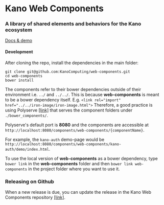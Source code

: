 # Kano Web Components

### A library of shared elements and behaviors for the Kano ecosystem

[Docs & demo](https://kanocomputing.github.io/web-components)

#### Development

After cloning the repo, install the dependencies in the main folder:

```
git clone git@github.com:KanoComputing/web-components.git
cd web-components
bower install
```

The components refer to their bower dependencies outside of their environment i.e. `../` and `../../`. This is because **web-components** is meant to be a bower dependency itself.
E.g. `<link rel="import" href="../../iron-image/iron-image.html">` Therefore, a good practice is using Polyserve [[link]](https://github.com/PolymerLabs/polyserve) that serves the component folders under `./bower_components/`.

Polyserve's default port is **8080** and the components are accessible at `http://localhost:8080/components/web-components/{componentName}`.

For example, the `kano-auth` demo-page would be `http://localhost:8080/components/web-components/kano-auth/demo/index.html`.

To use the local version of **web-components** as a bower dependency, type ```bower link``` in the **web-components** folder and then ```bower link web-components``` in the project folder where you want to use it.

### Releasing on Github

When a new release is due, you can update the release in the Kano Web Components repository [[link]](https://github.com/KanoComputing/web-components/releases).

